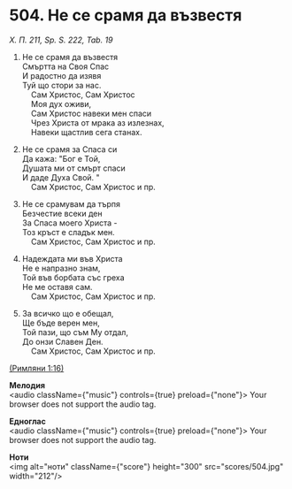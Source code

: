 # 504. Не се срамя да възвестя  

*Х. П. 211, Sp. S. 222, Tab. 19*  

1. Не се срамя да възвестя  
Смъртта на Своя Спас  
И радостно да изявя  
Туй що стори за нас.  
    Сам Христос, Сам Христос  
    Моя дух оживи,  
    Сам Христос навеки мен спаси  
    Чрез Христа от мрака аз излезнах,  
    Навеки щастлив сега станах.  

2. Не се срамя за Спаса си  
Да кажа: "Бог е Той,  
Душата ми от смърт спаси  
И даде Духа Свой. "  
    Сам Христос, Сам Христос и пр.  

3. Не се срамувам да търпя  
Безчестие всеки ден  
За Спаса моего Христа -  
Тоз кръст е сладък мен.  
    Сам Христос, Сам Христос и пр.  

4. Надеждата ми във Христа  
Не е напразно знам,  
Той във борбата със греха  
Не ме оставя сам.  
    Сам Христос, Сам Христос и пр.  

5. За всичко що е обещал,  
Ще бъде верен мен,  
Той пази, що съм Му отдал,  
До онзи Славен Ден.  
    Сам Христос, Сам Христос и пр.  

[(Римляни 1:16)](http://biblia.bg/index.php?k=52&g=1&s=16)  

__Мелодия__  
<audio className={"music"} controls={true} preload={"none"}><source src="mp3/504.mp3" type="audio/mpeg"/>
Your browser does not support the audio tag.
</audio>  

__Едноглас__  
<audio className={"music"} controls={true} preload={"none"}><source src="transp/504.mp3" type="audio/mpeg"/>
Your browser does not support the audio tag.
</audio>  

__Ноти__  
<img alt="ноти" className={"score"} height="300" src="scores/504.jpg" width="212"/>
